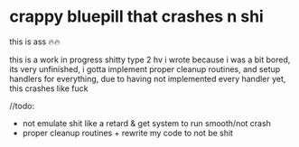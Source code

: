 # crappy bluepill that crashes n shi

this is ass 🔥🔥

this is a work in progress shitty type 2 hv i wrote because i was a bit bored,
its very unfinished, i gotta implement proper cleanup routines, and setup
handlers for everything, due to having not implemented every handler yet, 
this crashes like fuck

//todo:
- not emulate shit like a retard & get system to run smooth/not crash
- proper cleanup routines + rewrite my code to not be shit
